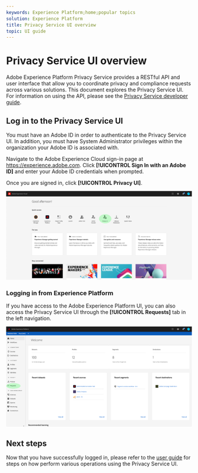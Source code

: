 ```yaml
---
keywords: Experience Platform;home;popular topics
solution: Experience Platform
title: Privacy Service UI overview
topic: UI guide
---
```


# Privacy Service UI overview

Adobe Experience Platform Privacy Service provides a RESTful API and user interface that allow you to coordinate privacy and compliance requests across various solutions. This document explores the Privacy Service UI. For information on using the API, please see the [Privacy Service developer guide](../api/getting-started.md). 

## Log in to the Privacy Service UI

You must have an Adobe ID in order to authenticate to the Privacy Service UI. In addition, you must have System Administrator privileges within the organization your Adobe ID is associated with.

Navigate to the Adobe Experience Cloud sign-in page at https://experience.adobe.com. Click **[!UICONTROL Sign In with an Adobe ID]** and enter your Adobe ID credentials when prompted. 

Once you are signed in, click **[!UICONTROL Privacy UI]**.

![](../images/ui-overview/quick-access.png)

### Logging in from Experience Platform

If you have access to the Adobe Experience Platform UI, you can also access the Privacy Service UI through the **[!UICONTROL Requests]** tab in the left navigation.

![](../images/ui-overview/platform.png)

## Next steps

Now that you have successfully logged in, please refer to the [user guide](user-guide.md) for steps on how perform various operations using the Privacy Service UI.